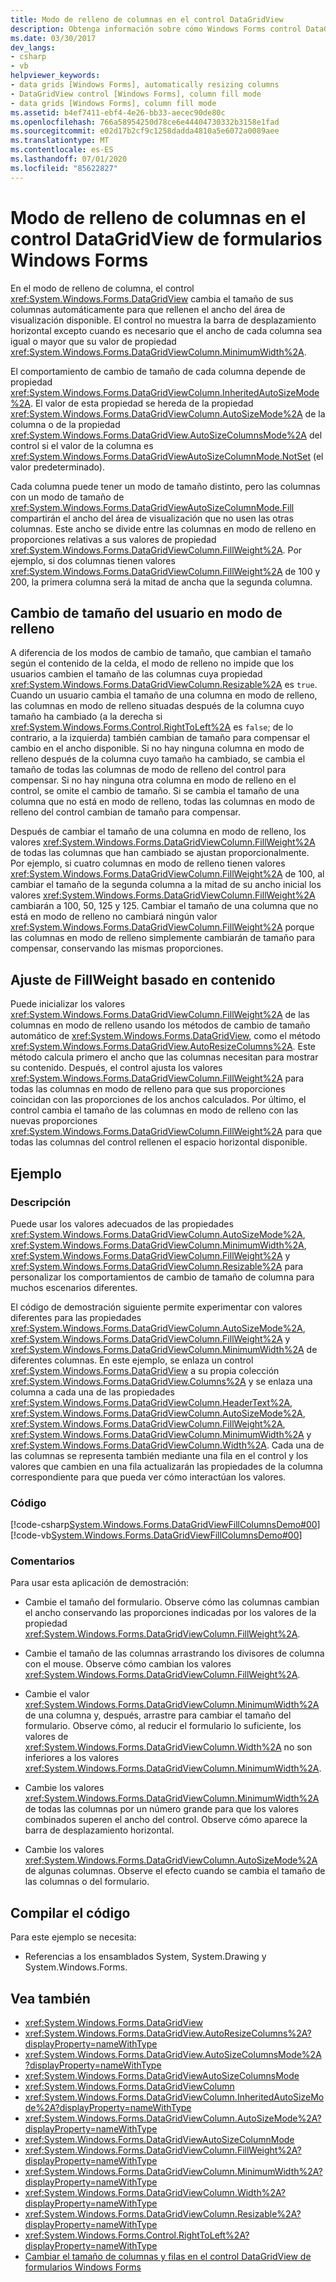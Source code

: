 ```yaml
---
title: Modo de relleno de columnas en el control DataGridView
description: Obtenga información sobre cómo Windows Forms control DataGridView en el modo de relleno de columnas cambia el tamaño de sus columnas automáticamente para que rellenen el ancho del área de visualización disponible.
ms.date: 03/30/2017
dev_langs:
- csharp
- vb
helpviewer_keywords:
- data grids [Windows Forms], automatically resizing columns
- DataGridView control [Windows Forms], column fill mode
- data grids [Windows Forms], column fill mode
ms.assetid: b4ef7411-ebf4-4e26-bb33-aecec90de80c
ms.openlocfilehash: 766a58954250d78ce6e44404730332b3158e1fad
ms.sourcegitcommit: e02d17b2cf9c1258dadda4810a5e6072a0089aee
ms.translationtype: MT
ms.contentlocale: es-ES
ms.lasthandoff: 07/01/2020
ms.locfileid: "85622827"
---
```

# <a name="column-fill-mode-in-the-windows-forms-datagridview-control"></a>Modo de relleno de columnas en el control DataGridView de formularios Windows Forms
En el modo de relleno de columna, el control <xref:System.Windows.Forms.DataGridView> cambia el tamaño de sus columnas automáticamente para que rellenen el ancho del área de visualización disponible. El control no muestra la barra de desplazamiento horizontal excepto cuando es necesario que el ancho de cada columna sea igual o mayor que su valor de propiedad <xref:System.Windows.Forms.DataGridViewColumn.MinimumWidth%2A>.  
  
 El comportamiento de cambio de tamaño de cada columna depende de propiedad <xref:System.Windows.Forms.DataGridViewColumn.InheritedAutoSizeMode%2A>. El valor de esta propiedad se hereda de la propiedad <xref:System.Windows.Forms.DataGridViewColumn.AutoSizeMode%2A> de la columna o de la propiedad <xref:System.Windows.Forms.DataGridView.AutoSizeColumnsMode%2A> del control si el valor de la columna es <xref:System.Windows.Forms.DataGridViewAutoSizeColumnMode.NotSet> (el valor predeterminado).  
  
 Cada columna puede tener un modo de tamaño distinto, pero las columnas con un modo de tamaño de <xref:System.Windows.Forms.DataGridViewAutoSizeColumnMode.Fill> compartirán el ancho del área de visualización que no usen las otras columnas. Este ancho se divide entre las columnas en modo de relleno en proporciones relativas a sus valores de propiedad <xref:System.Windows.Forms.DataGridViewColumn.FillWeight%2A>. Por ejemplo, si dos columnas tienen valores <xref:System.Windows.Forms.DataGridViewColumn.FillWeight%2A> de 100 y 200, la primera columna será la mitad de ancha que la segunda columna.  
  
## <a name="user-resizing-in-fill-mode"></a>Cambio de tamaño del usuario en modo de relleno  
 A diferencia de los modos de cambio de tamaño, que cambian el tamaño según el contenido de la celda, el modo de relleno no impide que los usuarios cambien el tamaño de las columnas cuya propiedad <xref:System.Windows.Forms.DataGridViewColumn.Resizable%2A> es `true`. Cuando un usuario cambia el tamaño de una columna en modo de relleno, las columnas en modo de relleno situadas después de la columna cuyo tamaño ha cambiado (a la derecha si <xref:System.Windows.Forms.Control.RightToLeft%2A> es `false`; de lo contrario, a la izquierda) también cambian de tamaño para compensar el cambio en el ancho disponible. Si no hay ninguna columna en modo de relleno después de la columna cuyo tamaño ha cambiado, se cambia el tamaño de todas las columnas de modo de relleno del control para compensar. Si no hay ninguna otra columna en modo de relleno en el control, se omite el cambio de tamaño. Si se cambia el tamaño de una columna que no está en modo de relleno, todas las columnas en modo de relleno del control cambian de tamaño para compensar.  
  
 Después de cambiar el tamaño de una columna en modo de relleno, los valores <xref:System.Windows.Forms.DataGridViewColumn.FillWeight%2A> de todas las columnas que han cambiado se ajustan proporcionalmente. Por ejemplo, si cuatro columnas en modo de relleno tienen valores <xref:System.Windows.Forms.DataGridViewColumn.FillWeight%2A> de 100, al cambiar el tamaño de la segunda columna a la mitad de su ancho inicial los valores <xref:System.Windows.Forms.DataGridViewColumn.FillWeight%2A> cambiarán a 100, 50, 125 y 125. Cambiar el tamaño de una columna que no está en modo de relleno no cambiará ningún valor <xref:System.Windows.Forms.DataGridViewColumn.FillWeight%2A> porque las columnas en modo de relleno simplemente cambiarán de tamaño para compensar, conservando las mismas proporciones.  
  
## <a name="content-based-fillweight-adjustment"></a>Ajuste de FillWeight basado en contenido  
 Puede inicializar los valores <xref:System.Windows.Forms.DataGridViewColumn.FillWeight%2A> de las columnas en modo de relleno usando los métodos de cambio de tamaño automático de <xref:System.Windows.Forms.DataGridView>, como el método <xref:System.Windows.Forms.DataGridView.AutoResizeColumns%2A>. Este método calcula primero el ancho que las columnas necesitan para mostrar su contenido. Después, el control ajusta los valores <xref:System.Windows.Forms.DataGridViewColumn.FillWeight%2A> para todas las columnas en modo de relleno para que sus proporciones coincidan con las proporciones de los anchos calculados. Por último, el control cambia el tamaño de las columnas en modo de relleno con las nuevas proporciones <xref:System.Windows.Forms.DataGridViewColumn.FillWeight%2A> para que todas las columnas del control rellenen el espacio horizontal disponible.  
  
## <a name="example"></a>Ejemplo  
  
### <a name="description"></a>Descripción  
 Puede usar los valores adecuados de las propiedades <xref:System.Windows.Forms.DataGridViewColumn.AutoSizeMode%2A>, <xref:System.Windows.Forms.DataGridViewColumn.MinimumWidth%2A>, <xref:System.Windows.Forms.DataGridViewColumn.FillWeight%2A> y <xref:System.Windows.Forms.DataGridViewColumn.Resizable%2A> para personalizar los comportamientos de cambio de tamaño de columna para muchos escenarios diferentes.  
  
 El código de demostración siguiente permite experimentar con valores diferentes para las propiedades <xref:System.Windows.Forms.DataGridViewColumn.AutoSizeMode%2A>, <xref:System.Windows.Forms.DataGridViewColumn.FillWeight%2A> y <xref:System.Windows.Forms.DataGridViewColumn.MinimumWidth%2A> de diferentes columnas. En este ejemplo, se enlaza un control <xref:System.Windows.Forms.DataGridView> a su propia colección <xref:System.Windows.Forms.DataGridView.Columns%2A> y se enlaza una columna a cada una de las propiedades <xref:System.Windows.Forms.DataGridViewColumn.HeaderText%2A>, <xref:System.Windows.Forms.DataGridViewColumn.AutoSizeMode%2A>, <xref:System.Windows.Forms.DataGridViewColumn.FillWeight%2A>, <xref:System.Windows.Forms.DataGridViewColumn.MinimumWidth%2A> y <xref:System.Windows.Forms.DataGridViewColumn.Width%2A>. Cada una de las columnas se representa también mediante una fila en el control y los valores que cambien en una fila actualizarán las propiedades de la columna correspondiente para que pueda ver cómo interactúan los valores.  
  
### <a name="code"></a>Código  
 [!code-csharp[System.Windows.Forms.DataGridViewFillColumnsDemo#00](~/samples/snippets/csharp/VS_Snippets_Winforms/System.Windows.Forms.DataGridViewFillColumnsDemo/CS/fillcolumns.cs#00)]
 [!code-vb[System.Windows.Forms.DataGridViewFillColumnsDemo#00](~/samples/snippets/visualbasic/VS_Snippets_Winforms/System.Windows.Forms.DataGridViewFillColumnsDemo/vb/fillcolumns.vb#00)]  
  
### <a name="comments"></a>Comentarios  
 Para usar esta aplicación de demostración:  
  
- Cambie el tamaño del formulario. Observe cómo las columnas cambian el ancho conservando las proporciones indicadas por los valores de la propiedad <xref:System.Windows.Forms.DataGridViewColumn.FillWeight%2A>.  
  
- Cambie el tamaño de las columnas arrastrando los divisores de columna con el mouse. Observe cómo cambian los valores <xref:System.Windows.Forms.DataGridViewColumn.FillWeight%2A>.  
  
- Cambie el valor <xref:System.Windows.Forms.DataGridViewColumn.MinimumWidth%2A> de una columna y, después, arrastre para cambiar el tamaño del formulario. Observe cómo, al reducir el formulario lo suficiente, los valores de <xref:System.Windows.Forms.DataGridViewColumn.Width%2A> no son inferiores a los valores <xref:System.Windows.Forms.DataGridViewColumn.MinimumWidth%2A>.  
  
- Cambie los valores <xref:System.Windows.Forms.DataGridViewColumn.MinimumWidth%2A> de todas las columnas por un número grande para que los valores combinados superen el ancho del control. Observe cómo aparece la barra de desplazamiento horizontal.  
  
- Cambie los valores <xref:System.Windows.Forms.DataGridViewColumn.AutoSizeMode%2A> de algunas columnas. Observe el efecto cuando se cambia el tamaño de las columnas o del formulario.  
  
## <a name="compiling-the-code"></a>Compilar el código  
 Para este ejemplo se necesita:  
  
- Referencias a los ensamblados System, System.Drawing y System.Windows.Forms.  
  
## <a name="see-also"></a>Vea también

- <xref:System.Windows.Forms.DataGridView>
- <xref:System.Windows.Forms.DataGridView.AutoResizeColumns%2A?displayProperty=nameWithType>
- <xref:System.Windows.Forms.DataGridView.AutoSizeColumnsMode%2A?displayProperty=nameWithType>
- <xref:System.Windows.Forms.DataGridViewAutoSizeColumnsMode>
- <xref:System.Windows.Forms.DataGridViewColumn>
- <xref:System.Windows.Forms.DataGridViewColumn.InheritedAutoSizeMode%2A?displayProperty=nameWithType>
- <xref:System.Windows.Forms.DataGridViewColumn.AutoSizeMode%2A?displayProperty=nameWithType>
- <xref:System.Windows.Forms.DataGridViewAutoSizeColumnMode>
- <xref:System.Windows.Forms.DataGridViewColumn.FillWeight%2A?displayProperty=nameWithType>
- <xref:System.Windows.Forms.DataGridViewColumn.MinimumWidth%2A?displayProperty=nameWithType>
- <xref:System.Windows.Forms.DataGridViewColumn.Width%2A?displayProperty=nameWithType>
- <xref:System.Windows.Forms.DataGridViewColumn.Resizable%2A?displayProperty=nameWithType>
- <xref:System.Windows.Forms.Control.RightToLeft%2A?displayProperty=nameWithType>
- [Cambiar el tamaño de columnas y filas en el control DataGridView de formularios Windows Forms](resizing-columns-and-rows-in-the-windows-forms-datagridview-control.md)
